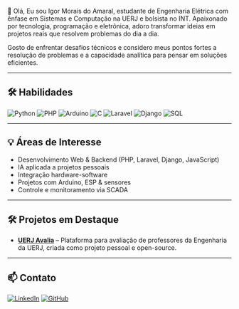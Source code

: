 👋 Olá, Eu sou Igor Morais do Amaral, estudante de Engenharia Elétrica com ênfase em Sistemas e Computação na UERJ e bolsista no INT.
Apaixonado por tecnologia, programação e eletrônica, adoro transformar ideias em projetos reais que resolvem problemas do dia a dia.

Gosto de enfrentar desafios técnicos e considero meus pontos fortes a resolução de problemas e a capacidade analítica para pensar em soluções eficientes.

---

## 🛠️ Habilidades

![Python](https://img.shields.io/badge/Python-Intermediário-007BFF?style=flat&logo=python&logoColor=white)
![PHP](https://img.shields.io/badge/PHP-Básico-007BFF?style=flat&logo=php&logoColor=white)
![Arduino](https://img.shields.io/badge/Arduino-Intermediário-007BFF?style=flat&logo=arduino&logoColor=white)
![C](https://img.shields.io/badge/C-Básico-6c757d?style=flat&logo=c&logoColor=white)
![Laravel](https://img.shields.io/badge/Laravel-Básico-6c757d?style=flat&logo=laravel&logoColor=white)
![Django](https://img.shields.io/badge/Django-Básico-6c757d?style=flat&logo=django&logoColor=white)
![SQL](https://img.shields.io/badge/SQL-Básico-6c757d?style=flat&logo=sql&logoColor=white)

---

## 💡 Áreas de Interesse

- Desenvolvimento Web & Backend (PHP, Laravel, Django, JavaScript)
- IA aplicada a projetos pessoais
- Integração hardware-software  
- Projetos com Arduino, ESP & sensores  
- Controle e monitoramento via SCADA   

---

## 🛠️ Projetos em Destaque

- **[UERJ Avalia](https://github.com/igor-mrs/uerj-avalia)** – Plataforma para avaliação de professores da Engenharia da UERJ, criada como projeto pessoal e open-source.

---

## 📫 Contato

[![LinkedIn](https://img.shields.io/badge/LinkedIn-0A66C2?style=flat&logo=linkedin&logoColor=white)](https://www.linkedin.com/in/igor-amaral-3a2475209/)
[![GitHub](https://img.shields.io/badge/GitHub-181717?style=flat&logo=github&logoColor=white)](https://github.com/igor-mrs)
